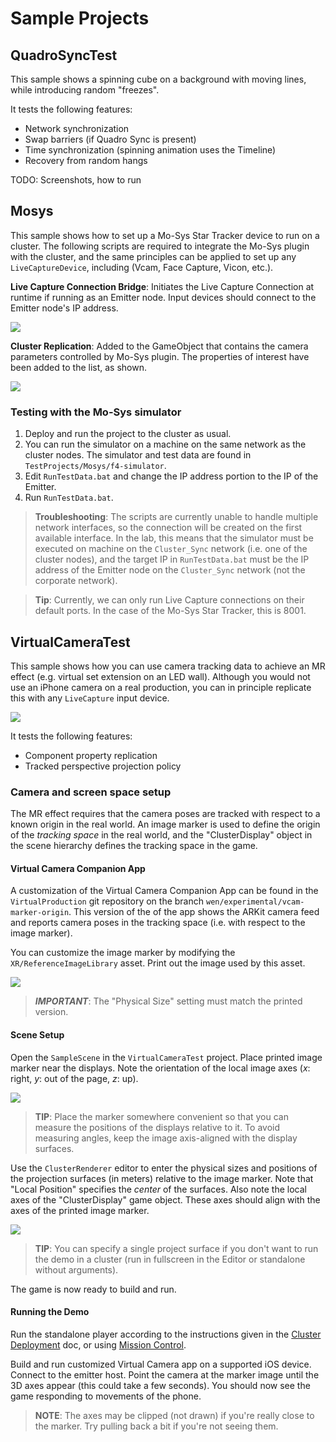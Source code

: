 # Sample Projects

## QuadroSyncTest

This sample shows a spinning cube on a background with moving lines, while introducing random "freezes".

It tests the following features:
* Network synchronization
* Swap barriers (if Quadro Sync is present)
* Time synchronization (spinning animation uses the Timeline)
* Recovery from random hangs

TODO: Screenshots, how to run

## Mosys

This sample shows how to set up a Mo-Sys Star Tracker device to run on a cluster. The following scripts are required to integrate the Mo-Sys plugin with the cluster, and the same principles can be applied to set up any `LiveCaptureDevice`, including (Vcam, Face Capture, Vicon, etc.).

**Live Capture Connection Bridge**: Initiates the Live Capture Connection at runtime if running as an Emitter node. Input devices should connect to the Emitter node's IP address.

![](images/live-capture-bridge.png)

**Cluster Replication**: Added to the GameObject that contains the camera parameters controlled by Mo-Sys plugin. The properties of interest have been added to the list, as shown.

![](images/cluster-replication-mosys.png)

### Testing with the Mo-Sys simulator

1. Deploy and run the project to the cluster as usual.
2. You can run the simulator on a machine on the same network as the cluster nodes. The simulator and test data are found in `TestProjects/Mosys/f4-simulator`.
3. Edit `RunTestData.bat` and change the IP address portion to the IP of the Emitter.
4. Run `RunTestData.bat`.

> **Troubleshooting**:  The scripts are currently unable to handle multiple network interfaces, so the connection will be created on the first available interface. In the lab, this means that the simulator must be executed on machine on the `Cluster_Sync` network (i.e. one of the cluster nodes), and the target IP in `RunTestData.bat` must be the IP address of the Emitter node on the `Cluster_Sync` network (not the corporate network).

> **Tip**:  Currently, we can only run Live Capture connections on their default ports. In the case of the Mo-Sys Star Tracker, this is 8001.

## VirtualCameraTest

This sample shows how you can use camera tracking data to achieve an MR effect (e.g. virtual set extension on an LED wall). Although you would not use an iPhone camera on a real production, you can in principle replicate this with any `LiveCapture` input device.

![](images/livecapture-tracking.gif)

It tests the following features:
* Component property replication
* Tracked perspective projection policy

### Camera and screen space setup

The MR effect requires that the camera poses are tracked with respect to a known origin in the real world. An image marker is used to define the origin of the _tracking space_ in the real world, and the "ClusterDisplay" object in the scene hierarchy defines the tracking space in the game.

#### Virtual Camera Companion App

A customization of the Virtual Camera Companion App can be found in the `VirtualProduction` git repository on the branch `wen/experimental/vcam-marker-origin`. This version of the of the app shows the ARKit camera feed and reports camera poses in the tracking space (i.e. with respect to the image marker).

You can customize the image marker by modifying the `XR/ReferenceImageLibrary` asset. Print out the image used by this asset.

![](images/ref-image-library.png)

> **_IMPORTANT_**:  The "Physical Size" setting must match the printed version.

#### Scene Setup

Open the `SampleScene` in the `VirtualCameraTest` project. Place printed image marker near the displays. Note the orientation of the local image axes (_x_: right, _y_: out of the page, _z_: up).

![](images/tracking-origin-world.png)

> **TIP**:  Place the marker somewhere convenient so that you can measure the positions of the displays relative to it. To avoid measuring angles, keep the image axis-aligned with the display surfaces.

Use the `ClusterRenderer` editor to enter the physical sizes and positions of the projection surfaces (in meters) relative to the image marker. Note that "Local Position" specifies the _center_ of the surfaces. Also note the local axes of the "ClusterDisplay" game object. These axes should align with the axes of the printed image marker.

![](images/tracking-origin-scene.png)

> **TIP**:  You can specify a single project surface if you don't want to run the demo in a cluster (run in fullscreen in the Editor or standalone without arguments).
 
The game is now ready to build and run.

#### Running the Demo

Run the standalone player according to the instructions given in the [Cluster Deployment](cluster-operation.md) doc, or using [Mission Control](../../../MissionControl/README.md). 

Build and run customized Virtual Camera app on a supported iOS device. Connect to the emitter host. Point the camera at the marker image until the 3D axes appear (this could take a few seconds). You should now see the game responding to movements of the phone.

> **NOTE**: The axes may be clipped (not drawn) if you're really close to the marker. Try pulling back a bit if you're not seeing them.
